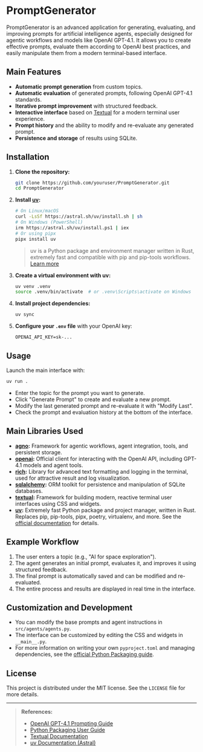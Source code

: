 # PromptGenerator

PromptGenerator is an advanced application for generating, evaluating, and improving prompts for artificial intelligence agents, especially designed for agentic workflows and models like OpenAI GPT-4.1. It allows you to create effective prompts, evaluate them according to OpenAI best practices, and easily manipulate them from a modern terminal-based interface.

## Main Features

- **Automatic prompt generation** from custom topics.
- **Automatic evaluation** of generated prompts, following OpenAI GPT-4.1 standards.
- **Iterative prompt improvement** with structured feedback.
- **Interactive interface** based on [Textual](https://textual.textualize.io/) for a modern terminal user experience.
- **Prompt history** and the ability to modify and re-evaluate any generated prompt.
- **Persistence and storage** of results using SQLite.

## Installation

1. **Clone the repository:**
   ```bash
   git clone https://github.com/youruser/PromptGenerator.git
   cd PromptGenerator
   ```
2. **Install [uv](https://docs.astral.sh/uv/):**
   ```bash
   # On Linux/macOS
   curl -LsSf https://astral.sh/uv/install.sh | sh
   # On Windows (PowerShell)
   irm https://astral.sh/uv/install.ps1 | iex
   # Or using pipx
   pipx install uv
   ```
   > uv is a Python package and environment manager written in Rust, extremely fast and compatible with pip and pip-tools workflows. [Learn more](https://astral.sh/blog/uv)
3. **Create a virtual environment with uv:**
   ```bash
   uv venv .venv
   source .venv/bin/activate  # or .venv\Scripts\activate on Windows
   ```
4. **Install project dependencies:**
   ```bash
   uv sync
   ```
5. **Configure your `.env` file** with your OpenAI key:
   ```env
   OPENAI_API_KEY=sk-...
   ```

## Usage

Launch the main interface with:

```bash
uv run .
```

- Enter the topic for the prompt you want to generate.
- Click "Generate Prompt" to create and evaluate a new prompt.
- Modify the last generated prompt and re-evaluate it with "Modify Last".
- Check the prompt and evaluation history at the bottom of the interface.

## Main Libraries Used

- **[agno](https://pypi.org/project/agno/):** Framework for agentic workflows, agent integration, tools, and persistent storage.
- **[openai](https://pypi.org/project/openai/):** Official client for interacting with the OpenAI API, including GPT-4.1 models and agent tools.
- **[rich](https://rich.readthedocs.io/):** Library for advanced text formatting and logging in the terminal, used for attractive result and log visualization.
- **[sqlalchemy](https://www.sqlalchemy.org/):** ORM toolkit for persistence and manipulation of SQLite databases.
- **[textual](https://textual.textualize.io/):** Framework for building modern, reactive terminal user interfaces using CSS and widgets.
- **[uv](https://docs.astral.sh/uv/):** Extremely fast Python package and project manager, written in Rust. Replaces pip, pip-tools, pipx, poetry, virtualenv, and more. See the [official documentation](https://docs.astral.sh/uv/) for details.

## Example Workflow

1. The user enters a topic (e.g., "AI for space exploration").
2. The agent generates an initial prompt, evaluates it, and improves it using structured feedback.
3. The final prompt is automatically saved and can be modified and re-evaluated.
4. The entire process and results are displayed in real time in the interface.

## Customization and Development

- You can modify the base prompts and agent instructions in `src/agents/agents.py`.
- The interface can be customized by editing the CSS and widgets in `__main__.py`.
- For more information on writing your own `pyproject.toml` and managing dependencies, see the [official Python Packaging guide](https://packaging.python.org/en/latest/guides/writing-pyproject-toml/).

## License

This project is distributed under the MIT license. See the `LICENSE` file for more details.

---

> **References:**
>
> - [OpenAI GPT-4.1 Prompting Guide](https://cookbook.openai.com/examples/gpt4-1_prompting_guide)
> - [Python Packaging User Guide](https://packaging.python.org/en/latest/guides/writing-pyproject-toml/)
> - [Textual Documentation](https://textual.textualize.io/)
> - [uv Documentation (Astral)](https://docs.astral.sh/uv/)
